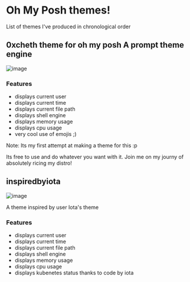 <H1>Oh My Posh themes!</H1>
<p>List of themes I've produced in chronological order</p>

<H2>0xcheth theme for oh my posh A prompt theme engine</H2>

![image](https://github.com/user-attachments/assets/a4718205-222d-40e0-95b2-aa0e4f7b1819)


<H3>Features</H3>

<ul>
  <li>displays current user</li>
  <li>displays current time</li>
  <li>displays current file path</li>
  <li>displays shell engine</li>
  <li>displays memory usage</li>
  <li>displays cpu usage</li>
  <li>very cool use of emojis ;)</li>
</ul>

<p>Note: Its my first attempt at making a theme for this :p</p>
<p>Its free to use and do whatever you want with it. Join me on my journy of absolutely ricing my distro! </p>

<H2>inspiredbyiota</H2>

![image](https://github.com/user-attachments/assets/aa4b4a90-bd2a-4fc5-9647-6fec4ee9ee91)

<p>A theme inspired by user Iota's theme</p>

<H3>Features</H3>
<ul>
  <li>displays current user</li>
  <li>displays current time</li>
  <li>displays current file path</li>
  <li>displays shell engine</li>
  <li>displays memory usage</li>
  <li>displays cpu usage</li>
  <li>displays kubenetes status thanks to code by iota</li>
</ul>
